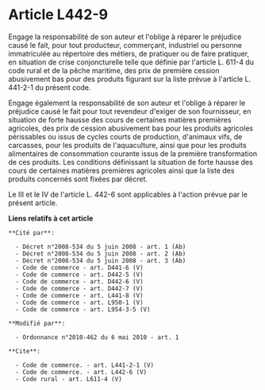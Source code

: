 # Article L442-9

Engage la responsabilité de son auteur et l'oblige à réparer le préjudice causé le fait, pour tout producteur, commerçant,
industriel ou personne immatriculée au répertoire des métiers, de pratiquer ou de faire pratiquer, en situation de crise
conjoncturelle telle que définie par l'article L. 611-4 du code rural et de la pêche maritime, des prix de première cession
abusivement bas pour des produits figurant sur la liste prévue à l'article L. 441-2-1 du présent code. 

Engage également la responsabilité de son auteur et l'oblige à réparer le préjudice causé le fait pour tout revendeur
d'exiger de son fournisseur, en situation de forte hausse des cours de certaines matières premières agricoles, des prix de
cession abusivement bas pour les produits agricoles périssables ou issus de cycles courts de production, d'animaux vifs, de
carcasses, pour les produits de l'aquaculture, ainsi que pour les produits alimentaires de consommation courante issus de la
première transformation de ces produits. Les conditions définissant la situation de forte hausse des cours de certaines
matières premières agricoles ainsi que la liste des produits concernés sont fixées par décret. 

Le III et le IV de l'article L. 442-6 sont applicables à l'action prévue par le présent article.

**Liens relatifs à cet article**

	**Cité par**:

	  - Décret n°2008-534 du 5 juin 2008 - art. 1 (Ab)
	  - Décret n°2008-534 du 5 juin 2008 - art. 2 (Ab)
	  - Décret n°2008-534 du 5 juin 2008 - art. 3 (Ab)
	  - Code de commerce - art. D441-6 (V)
	  - Code de commerce - art. D442-5 (V)
	  - Code de commerce - art. D442-6 (V)
	  - Code de commerce - art. D442-7 (V)
	  - Code de commerce - art. L441-8 (V)
	  - Code de commerce - art. L950-1 (V)
	  - Code de commerce - art. L954-3-5 (V)

	**Modifié par**:

	  - Ordonnance n°2010-462 du 6 mai 2010 - art. 1

	**Cite**:

	  - Code de commerce. - art. L441-2-1 (V)
	  - Code de commerce. - art. L442-6 (V)
	  - Code rural - art. L611-4 (V)
